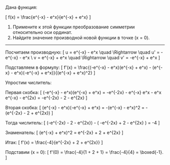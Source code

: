 Дана функция:

\[
f(x) = \frac{e^{-x} - e^x}{e^{-x} + e^x}
\]

1. Примените к этой функции преобразование симметрии относительно оси ординат.  
2. Найдите значение производной новой функции в точке \(x = 0\).
---
Посчитаем производную:
\[
u = e^{-x} - e^x \quad \Rightarrow \quad u' = -e^{-x} - e^x \\
v = e^{-x} + e^x \quad \Rightarrow \quad v' = -e^{-x} + e^x
\]

Подставляем в формулу:
\[
f'(x) = \frac{(-e^{-x} - e^x)(e^{-x} + e^x) - (e^{-x} - e^x)(-e^{-x} + e^x)}{(e^{-x} + e^x)^2}
\]

Упростим числитель:

Первая скобка:
\[
(-e^{-x} - e^x)(e^{-x} + e^x) = -e^{-2x} - e^{-x} e^x - e^x e^{-x} - e^{2x} = -e^{-2x} - 2 - e^{2x}
\]

Вторая скобка:
\[
(e^{-x} - e^x)(-e^{-x} + e^x) = -(e^{-x} - e^x)^2 = -(e^{-2x} - 2 + e^{2x})
\]

Тогда числитель:
\[
(-e^{-2x} - 2 - e^{2x}) - ( -e^{-2x} + 2 - e^{2x} ) = -4
\]

Знаменатель:
\[
(e^{-x} + e^x)^2 = e^{-2x} + 2 + e^{2x}
\]

Итак:
\[
f'(x) = \frac{-4}{e^{-2x} + 2 + e^{2x}}
\]

Подставим \(x = 0\):
\[
f'(0) = \frac{-4}{1 + 2 + 1} = \frac{-4}{4} = \boxed{-1}.
\]